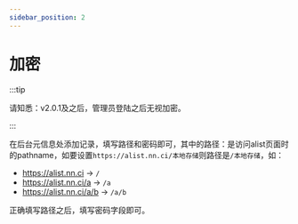 ```yaml
---
sidebar_position: 2
---
```


# 加密

:::tip

请知悉：v2.0.1及之后，管理员登陆之后无视加密。

:::

在后台元信息处添加记录，填写路径和密码即可，其中的路径：是访问alist页面时的pathname，如要设置`https://alist.nn.ci/本地存储`则路径是`/本地存储`，如：

- https://alist.nn.ci -> `/`
- https://alist.nn.ci/a -> `/a`
- https://alist.nn.ci/a/b -> `/a/b`

正确填写路径之后，填写密码字段即可。